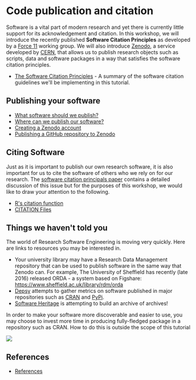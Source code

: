 # Code publication and citation

Software is a vital part of modern research and yet there is currently little support for its acknowledgement and citation.
In this workshop, we will introduce the recently published **Software Citation Principles** as developed by a [Force 11](https://www.force11.org/) working group.
We will also introduce [Zenodo](https://zenodo.org/), a service developed by [CERN](https://home.cern/), that allows us to publish research objects such as scripts, data and software packages in a way that satisfies the software citation principles.

* [The Software Citation Principles](software_citation.md) - A summary of the software citation guidelines we'll be implementing in this tutorial.

## Publishing your software

* [What software should we publish?](what_to_publish.md)
* [Where can we publish our software?](where_to_publish.md)
* [Creating a Zenodo account](zenodo.md)
* [Publishing a GitHub repository to Zenodo](publishing_on_zenodo.md)

## Citing Software

Just as it is important to publish our own research software, it is also important for us to cite the software of others who we rely on for our research. The [software citation principals paper](https://peerj.com/articles/cs-86/) contains a detailed discussion of this issue but for the purposes of this workshop, we would like to draw your attention to the following.

* [R's citation function](R_citation.md)
* [CITATION Files](CITATION.md)

## Things we haven't told you

The world of Research Software Engineering is moving very quickly. Here are links to resources you may be interested in.

* Your university library may have a Research Data Management repository that can be used to publish software in the same way that Zenodo can. For example, The University of Sheffield has recently (late 2016) released ORDA - a system based on Figshare: https://www.sheffield.ac.uk/library/rdm/orda
* [Depsy](http://depsy.org/) attempts to gather metrics on software published in major repositories such as [CRAN](https://cran.r-project.org/) and [PyPi](https://pypi.python.org/pypi).
* [Software Heritage](https://www.softwareheritage.org/) is attempting to build an archive of archives!

In order to make your software more discoverable and easier to use, you may choose to invest more time in producing fully-fledged package in a repository such as CRAN. How to do this is outside the scope of this tutorial

![](http://imgs.xkcd.com/comics/will_it_work.png)

## References

* [References](references.md)
